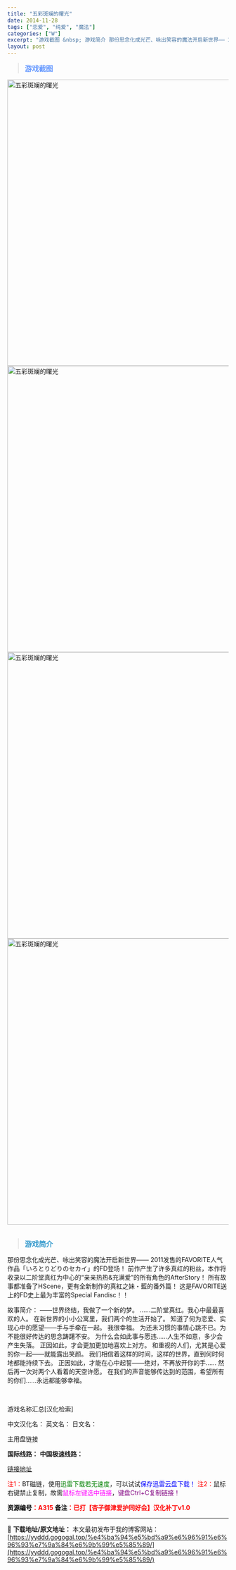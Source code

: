 ```yaml
---
title: "五彩斑斓的曙光"
date: 2014-11-28
tags: ["恋爱", "纯爱", "魔法"]
categories: ["W"]
excerpt: "游戏截图 &nbsp; 游戏简介 那份思念化成光芒、咏出笑容的魔法开启新世界—— 2011发售的FAVORITE人气作品「いろとりどりのセカイ」的FD登场！ 前作产生了许多真红的粉丝，本作将收录以二阶堂真红为中心的“亲亲热热&amp;充满爱”的所有角色的AfterStory！ 所有故事都准备了HSc&hellip;"
layout: post
---
```


<div>
<blockquote><b><span style="font-size: 12pt; color: #6699ff;">游戏截图</span></b></blockquote>
<div><img title="点击放大" src="https://yyddd.gogogal.top/wp-content/uploads/2025/04/20250430_6811ff28055ab.webp" alt="五彩斑斓的曙光" width="650" /></div>
<div><img title="点击放大" src="https://yyddd.gogogal.top/wp-content/uploads/2025/04/20250430_6811ff2950ca9.webp" alt="五彩斑斓的曙光" width="650" /></div>
<div><img title="点击放大" src="https://yyddd.gogogal.top/wp-content/uploads/2025/04/20250430_6811ff2ab2085.webp" alt="五彩斑斓的曙光" width="650" /></div>
<div><img title="点击放大" src="https://yyddd.gogogal.top/wp-content/uploads/2025/04/20250430_6811ff2dbc655.webp" alt="五彩斑斓的曙光" width="650" /></div>
&nbsp;
<blockquote><b><span style="font-size: 12pt; color: #3399cc;">游戏简介</span></b></blockquote>
<div>那份思念化成光芒、咏出笑容的魔法开启新世界——
2011发售的FAVORITE人气作品「いろとりどりのセカイ」的FD登场！
前作产生了许多真红的粉丝，本作将收录以二阶堂真红为中心的“亲亲热热&amp;充满爱”的所有角色的AfterStory！
所有故事都准备了HScene，更有全新制作的真紅之妹・藍的番外篇！
这是FAVORITE送上的FD史上最为丰富的Special Fandisc！！

故事简介：
——世界终结，我做了一个新的梦。
……二阶堂真红。我心中最最喜欢的人。
在新世界的小小公寓里，我们两个的生活开始了。
知道了何为恋爱、实现心中的愿望——手与手牵在一起。
我很幸福。
为还未习惯的事情心跳不已。为不能很好传达的思念踌躇不安。
为什么会如此事与愿违……人生不如意，多少会产生失落。
正因如此，才会更加更加地喜欢上对方。
和重视的人们，尤其是心爱的你一起——就能露出笑颜。
我们相信着这样的时间，这样的世界，直到何时何地都能持续下去。
正因如此，才能在心中起誓——绝对，不再放开你的手……
然后再一次对两个人看着的天空许愿。
在我们的声音能够传达到的范围，希望所有的你们……永远都能够幸福。</div>
&nbsp;

游戏名称汇总[汉化检索]

中文汉化名：
英文名：
日文名：
</div>
<div class="panel panel-primary">
<div class="panel-heading">主用盘链接</div>
<div class="panel-body">

<b>国际线路：</b>
<b>中国极速线路：</b>

<!--wechatfans start-->

<a href="https://pan.xunlei.com/s/VOSSEAdDEMGnyO9mDM6hQ_T2A1?pwd=xatt#">链接地址</a>

<!--wechatfans end-->
<span style="color: #ff0000;">注1：</span>BT磁链，使用<span style="color: #008000;">迅雷下载若无速度</span>，可以试试<span style="color: #0000ff;">保存迅雷云盘下载！</span>
<span style="color: #ff0000;">注2：</span>鼠标右键禁止复制，故需<span style="color: #ff00ff;">鼠标左键选中链接</span>，<span style="color: #800080;">键盘Ctrl+C复制链接！</span>

</div>
<div class="panel-footer"><span style="color: #ff0000;"><b><span style="color: #000000;">资源编号</span>：A315</b></span>
<span style="color: #ff0000;"><b><span style="color: #000000;">备注</span>：已打【杏子御津爱护同好会】汉化补丁v1.0</b></span></div>
</div>

---
📖 **下载地址/原文地址：** 本文最初发布于我的博客网站：[https://yyddd.gogogal.top/%e4%ba%94%e5%bd%a9%e6%96%91%e6%96%93%e7%9a%84%e6%9b%99%e5%85%89/](https://yyddd.gogogal.top/%e4%ba%94%e5%bd%a9%e6%96%91%e6%96%93%e7%9a%84%e6%9b%99%e5%85%89/)
